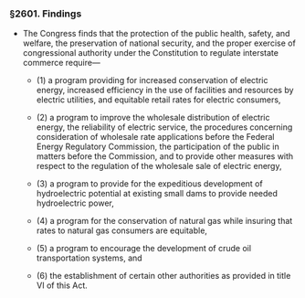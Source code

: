 ### §2601. Findings
* The Congress finds that the protection of the public health, safety, and welfare, the preservation of national security, and the proper exercise of congressional authority under the Constitution to regulate interstate commerce require—

  * (1) a program providing for increased conservation of electric energy, increased efficiency in the use of facilities and resources by electric utilities, and equitable retail rates for electric consumers,

  * (2) a program to improve the wholesale distribution of electric energy, the reliability of electric service, the procedures concerning consideration of wholesale rate applications before the Federal Energy Regulatory Commission, the participation of the public in matters before the Commission, and to provide other measures with respect to the regulation of the wholesale sale of electric energy,

  * (3) a program to provide for the expeditious development of hydroelectric potential at existing small dams to provide needed hydroelectric power,

  * (4) a program for the conservation of natural gas while insuring that rates to natural gas consumers are equitable,

  * (5) a program to encourage the development of crude oil transportation systems, and

  * (6) the establishment of certain other authorities as provided in title VI of this Act.